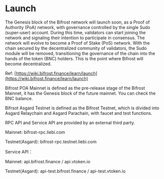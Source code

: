# Launch

The Genesis block of the Bifrost network will launch soon, as a Proof of Authority \(PoA\) network, with governance controlled by the single Sudo \(super-user\) account. During this time, validators can start joining the network and signaling their intention to participate in consensus. The network will evolve to become a Proof of Stake \(PoS\) network. With the chain secured by the decentralized community of validators, the Sudo module will be removed, transitioning the governance of the chain into the hands of the token \(BNC\) holders. This is the point where Bifrost will become decentralized.

Ref: [https://wiki.bifrost.finance/learn/launch](https://wiki.bifrost.finance/learn/launch)

Bifrost POA Mainnet is defined as the pre-release stage of the Bifrost Mainnet, it has the Genesis block of the future mainnet. You can check the BNC balance.

Bifrsot Asgard Testnet is defined as the Bifrost Testnet, which is divided into Asgard Relaychain and Asgard Parachain, with faucet and test functions.

RPC API and Service API are provided by an external third party.

Mainnet: bifrost-rpc.liebi.com 

Testnet\(Asgard\): bifrost-rpc.testnet.liebi.com

Service API：

Mainnet: api.bifrost.finance / api.vtoken.io 

Testnet\(Asgard\): api-test.bifrost.finance / api-test.vtoken.io

